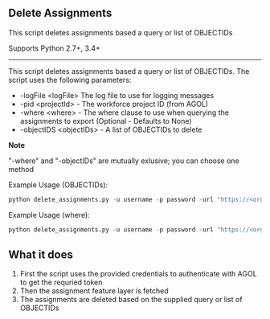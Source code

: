 ## Delete Assignments

This script deletes assignments based a query or list of OBJECTIDs

Supports Python 2.7+, 3.4+

----

This script deletes assignments based a query or list of OBJECTIDs. The script uses the following parameters:

- -logFile \<logFile\> The log file to use for logging messages
- -pid \<projectId\> - The workforce project ID (from AGOL)
- -where \<where\> - The where clause to use when querying the assignments to export (Optional - Defaults to None)
- -objectIDS \<objectIDs\> - A list of OBJECTIDs to delete

**Note**

"-where" and "-objectIDs" are mutually exlusive; you can choose one method

Example Usage (OBJECTIDs):
```python
python delete_assignments.py -u username -p password -url "https://<org>.maps.arcgis.com" -pid "038a1926d2d741dc8acabefd5b2cc5d3" -logFile "../log.txt" -objectIDs 50 51
```

Example Usage (where):
```python
python delete_assignments.py -u username -p password -url "https://<org>.maps.arcgis.com" -pid "038a1926d2d741dc8acabefd5b2cc5d3" -logFile "../log.txt" -where "priority = 1"
```

## What it does

 1. First the script uses the provided credentials to authenticate with AGOL to get the requried token
 2. Then the assignment feature layer is fetched
 3. The assignments are deleted based on the supplied query or list of OBJECTIDs
